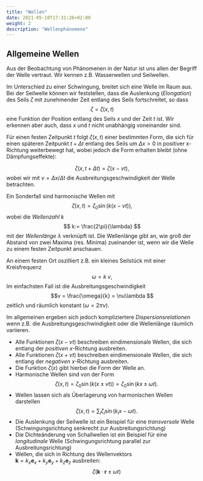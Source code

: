 ```yaml
---
title: "Wellen"
date: 2021-05-10T17:31:26+02:00
weight: 2
description: "Wellenphänomene"
---
```

## Allgemeine Wellen
Aus der Beobachtung von Phänomenen in der Natur ist uns allen der
Begriff der Welle vertraut. Wir kennen z.B. Wasserwellen und Seilwellen. 

Im Unterschied zu einer Schwingung, breitet sich eine Welle im Raum aus. 
Bei der Seilwelle können wir feststellen, dass die
Auslenkung (_Elongation_)  des Seils $\zeta$ mit zunehmender Zeit 
entlang des Seils fortschreitet, so dass 
$$ \zeta = \zeta(x,t)$$
eine Funktion der Position entlang des Seils $x$ und der Zeit $t$ ist. Wir
erkennen aber auch, dass $x$ und $t$ nicht unabhängig voneinander sind. 

Für einen festen Zeitpunkt $t$ folgt $\zeta(x,t)$ einer bestimmten Form, die
sich für einen späteren Zeitpunkt $t+\Delta t$ entlang des Seils um $\Delta x>0$
in positiver x-Richtung weiterbewegt hat, 
wobei jedoch die Form erhalten bleibt (ohne Dämpfungseffekte):

$$ \zeta(x,t+\Delta t) = \zeta(x-vt),$$
wobei wir mit $v=\Delta x/\Delta t$ die Ausbreitungsgeschwindigkeit der Welle 
betrachten. 

Ein Sonderfall sind harmonische Wellen mit 
$$\zeta(x,t) =  \zeta_0 \sin(k(x-vt)),$$
wobei  die _Wellenzahl k_ 
$$ k:= \frac{2\pi}{\lambda} $$
mit der _Wellenlänge_ $\lambda$ verknüpft ist. Die Wellenlänge
gibt an, wie groß der Abstand von zwei Maxima (res. Minima) zueinander ist, wenn 
wir die Welle zu einem festen Zeitpunkt anschauen. 

An einem festen Ort oszilliert z.B. ein kleines Seilstück   mit einer Kreisfrequenz
$$ \omega = k~v,$$
Im einfachsten Fall ist die Ausbreitungsgeschwindigkeit 
$$v = \frac{\omega}{k} = \nu\lambda $$
zeitlich und räumlich konstant ($\omega=2\pi \nu$). 

Im allgemeinen ergeben sich jedoch 
kompliziertere _Dispersionsrelationen_ wenn z.B. die Ausbreitungsgeschwindigkeit
oder die Wellenlänge räumlich variieren.

   * Alle Funktionen $\zeta(x-vt)$ beschreiben eindimensionale Wellen, die sich
entlang der _positiven_ $x$-Richtung ausbreiten. 
   * Alle Funktionen $\zeta(x+vt)$ beschreiben eindimensionale Wellen, die sich 
entlang der _negativen_ $x$-Richtung ausbreiten.
   * Die Funktion $\zeta(x)$ gibt hierbei die Form der Welle an.
   * Harmonische Wellen sind von der Form 
  $$\zeta(x,t)=\zeta_0 \sin(k(x\pm vt)) = \zeta_0 \sin(kx\pm\omega t).$$
   * Wellen lassen sich als Überlagerung von harmonischen 
Wellen darstellen
  $$ \zeta(x,t) = \sum_i \zeta_i \sin(k_ix - \omega t).$$
   * Die Auslenkung der Seilwelle ist ein Beispiel für eine *transversale* Welle (Schwingungsrichtung senkrecht zur Ausbreitungsrichtung)
   * Die Dichteänderung von Schallwellen ist ein Beispiel für 
     eine *longitudinale* Welle (Schwingungsrichtung parallel zur Ausbreitungsrichtung)
   * Wellen, die  sich in Richtung des Wellenvektors  
  $\mathbf{k}=k_x \mathbf{e}_x+k_y\mathbf{e}_y+k_z\mathbf{e}_z$ ausbreiten:  
  $$ \zeta(\mathbf{k}\cdot  \mathbf{r} \pm \omega t)$$
